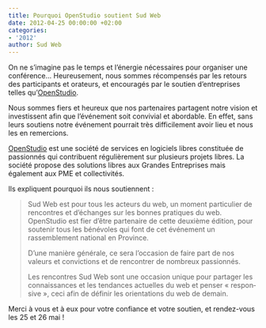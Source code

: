 ```yaml
---
title: Pourquoi OpenStudio soutient Sud Web
date: 2012-04-25 00:00:00 +02:00
categories:
- '2012'
author: Sud Web
---
```


On ne s&rsquo;imagine pas le temps et l&rsquo;énergie nécessaires pour organiser une conférence&#8230; Heureusement, nous sommes récompensés par les retours des participants et orateurs, et encouragés par le soutien d&rsquo;entreprises telles qu&rsquo;<a lang="fr" href="http://www.openstudio.fr/">OpenStudio</a>.

Nous sommes fiers et heureux que nos partenaires partagent notre vision et investissent afin que l&rsquo;événement soit convivial et abordable. En effet, sans leurs soutiens notre événement pourrait très difficilement avoir lieu et nous les en remercions.

<a lang="fr" href="http://www.openstudio.fr/">OpenStudio</a> est une société de services en logiciels libres constituée de passionnés qui contribuent régulièrement sur plusieurs projets libres. La société propose des solutions libres aux Grandes Entreprises mais également aux PME et collectivités.

Ils expliquent pourquoi ils nous soutiennent :

> Sud Web est pour tous les acteurs du web, un moment particulier de rencontres et d’échanges sur les bonnes pratiques du web. OpenStudio est fier d’être partenaire de cette deuxième édition, pour soutenir tous les bénévoles qui font de cet événement un rassemblement national en Province.
>
> D’une manière générale, ce sera l’occasion de faire part de nos valeurs et convictions et de rencontrer de nombreux passionnés.
>
> Les rencontres Sud Web sont une occasion unique pour partager les connaissances et les tendances actuelles du web et penser « <span lang="en">responsive</span> », ceci afin de définir les orientations du web de demain.

Merci à vous et à eux pour votre confiance et votre soutien, et rendez-vous les 25 et 26 mai !
